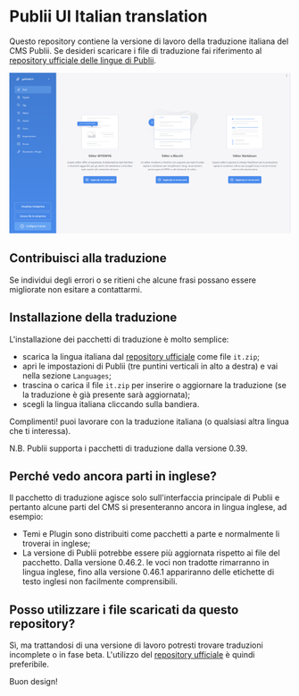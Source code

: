 # Publii UI Italian translation
Questo repository contiene la versione di lavoro della traduzione italiana del CMS Publii. Se desideri scaricare i file di traduzione fai riferimento al [repository ufficiale delle lingue di Publii](https://github.com/GetPublii/Publii-ui-locales#current-and-upcoming-translations-by-language-code).

![Screenshot](https://raw.githubusercontent.com/gpsblues/Publii-UI-Italian-translation/refs/heads/main/.assets/screen.png)

## Contribuisci alla traduzione
Se individui degli errori o se ritieni che alcune frasi possano essere migliorate non esitare a contattarmi.

## Installazione della traduzione
L'installazione dei pacchetti di traduzione è molto semplice:
- scarica la lingua italiana dal [repository ufficiale](https://github.com/GetPublii/Publii-ui-locales) come file `it.zip`;
- apri le impostazioni di Publii (tre puntini verticali in alto a destra) e vai nella sezione `Languages`;
- trascina o carica il file `it.zip` per inserire o aggiornare la traduzione (se la traduzione è già presente sarà aggiornata);
- scegli la lingua italiana cliccando sulla bandiera.

Complimenti! puoi lavorare con la traduzione italiana (o qualsiasi altra lingua che ti interessa).

N.B. Publii supporta i pacchetti di traduzione dalla versione 0.39.

## Perché vedo ancora parti in inglese?
Il pacchetto di traduzione agisce solo sull'interfaccia principale di Publii e pertanto alcune parti del CMS si presenteranno ancora in lingua inglese, ad esempio:
- Temi e Plugin sono distribuiti come pacchetti a parte e normalmente li troverai in inglese;
- La versione di Publii potrebbe essere più aggiornata rispetto ai file del pacchetto. Dalla versione 0.46.2. le voci non tradotte rimarranno in lingua inglese, fino alla versione 0.46.1 appariranno delle etichette di testo inglesi non facilmente comprensibili.

## Posso utilizzare i file scaricati da questo repository?
Sì, ma trattandosi di una versione di lavoro potresti trovare traduzioni incomplete o in fase beta.
L'utilizzo del [repository ufficiale](https://github.com/GetPublii/Publii-ui-locales) è quindi preferibile.

Buon design!
